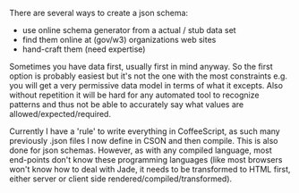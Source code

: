 There are several ways to create a json schema:

* use online schema generator from a actual / stub data set
* find them online at (gov/w3) organizations web sites
* hand-craft them (need expertise)

Sometimes you have data first, usually first in mind anyway. So the first option
is probably easiest but it's not the one with the most constraints e.g. you will
get a very permissive data model in terms of what it excepts. Also without
repetition it will be hard for any automated tool to recognize patterns and thus
not be able to accurately say what values are allowed/expected/required.

Currently I have a 'rule' to write everything in CoffeeScript, as such many
previously .json files I now define in CSON and then compile. This is also done
for json schemas. However, as with any compiled language, most end-points don't
know these programming languages (like most browsers won't know how to deal with
Jade, it needs to be transformed to HTML first, either server or client side
rendered/compiled/transformed).

